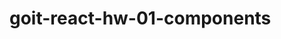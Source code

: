 # goit-react-hw-01-components

<!-- npx create-react-app
npm install --save-dev prettier eslint
npx mrm@2lint-staged
npm install --save-dev prettier husky lint-staged
  npm install eslint-plugin-react-hooks
npm install --save gh-pages-->

<!-- npm install -g serve -->

<!-- "lint-staged": {
    "*.{js, jsx}": "eslint --cache --fix",
    "*.{js, jsx, json, css, scss, md}": "prettier --write"
  } -->
